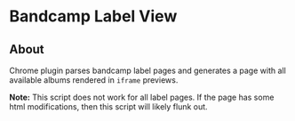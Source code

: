 # Bandcamp Label View
## About
Chrome plugin parses bandcamp label pages and generates a page with all available albums rendered in `iframe` previews.

**Note:** This script does not work for all label pages. If the page has some html modifications, then this script will likely flunk out.